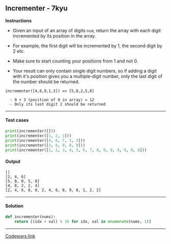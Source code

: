 ## Incrementer - 7kyu

**Instructions**

- Given an input of an array of digits `num`, return the array with each digit incremented by its position in the array.

- For example, the first digit will be incremented by 1, the second digit by 2 etc.

- Make sure to start counting your positions from 1 and not 0.

- Your result can only contain single digit numbers, so if adding a digit with it's position gives you a multiple-digit number, only the last digit of the number should be returned.

```
incrementer([4,6,9,1,3]) => [5,8,2,5,8]

  - 9 + 3 (position of 9 in array) = 12
  - Only its last digit 2 should be returned
```

---

#### Test cases

```python
print(incrementer([]))
print(incrementer([1, 2, 3]))
print(incrementer([4, 6, 7, 1, 3]))
print(incrementer([3, 6, 9, 8, 9]))
print(incrementer([1, 2, 3, 4, 5, 6, 7, 8, 9, 9, 9, 9, 9, 8]))
```

#### Output
```
[]
[2, 4, 6]
[5, 8, 0, 5, 8]
[4, 8, 2, 2, 4]
[2, 4, 6, 8, 0, 2, 4, 6, 8, 9, 0, 1, 2, 2]
```

---

#### Solution

```python
def incrementer(nums):
    return [(idx + val) % 10 for idx, val in enumerate(nums, 1)]
```

---

[Codewars link](https://www.codewars.com/kata/590e03aef55cab099a0002e8)
